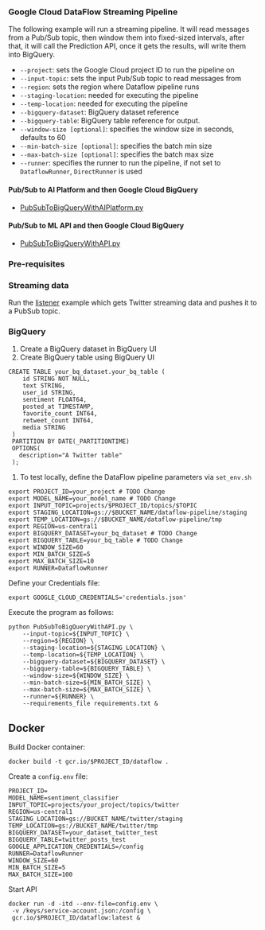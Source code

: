 ### Google Cloud DataFlow Streaming Pipeline

The following example will run a streaming pipeline. It will read 
messages from a Pub/Sub topic, then window them into fixed-sized intervals, 
after that, it will call the Prediction API, once it gets the results,
will write them into BigQuery.

+ `--project`: sets the Google Cloud project ID to run the pipeline on
+ `--input-topic`: sets the input Pub/Sub topic to read messages from
+ `--region`: sets the region where Dataflow pipeline runs
+ `--staging-location`:  needed for executing the pipeline
+ `--temp-location`: needed for executing the pipeline
+ `--bigquery-dataset`:  BigQuery dataset reference
+ `--bigquery-table`: BigQuery table reference for output.
+ `--window-size [optional]`: specifies the window size in seconds, defaults to 60
+ `--min-batch-size [optional]`: specifies the batch min size
+ `--max-batch-size [optional]`: specifies the batch max size
+ `--runner`: specifies the runner to run the pipeline, if not set to `DataflowRunner`, `DirectRunner` is used

#### Pub/Sub to AI Platform and then Google Cloud BigQuery

* [PubSubToBigQueryWithAIPlatform.py](PubSubToBigQueryWithAIPlatform.py)

#### Pub/Sub to ML API and then Google Cloud BigQuery

* [PubSubToBigQueryWithAPI.py](PubSubToBigQueryWithAPI.py)


### Pre-requisites

### Streaming data

Run the [listener](../listener) example which gets Twitter streaming data
and pushes it to a PubSub topic.

### BigQuery 

1. Create a BigQuery dataset in BigQuery UI
2. Create BigQuery table using BigQuery UI

```postgres-sql
CREATE TABLE your_bq_dataset.your_bq_table (
    id STRING NOT NULL,
    text STRING,
    user_id STRING,
    sentiment FLOAT64,
    posted_at TIMESTAMP,
    favorite_count INT64,
    retweet_count INT64,
    media STRING
 )
 PARTITION BY DATE(_PARTITIONTIME)
 OPTIONS(
   description="A Twitter table"
 );
```

1. To test locally, define the DataFlow pipeline parameters via
   `set_env.sh`
  
```shell script
export PROJECT_ID=your_project # TODO Change
export MODEL_NAME=your_model_name # TODO Change
export INPUT_TOPIC=projects/$PROJECT_ID/topics/$TOPIC
export STAGING_LOCATION=gs://$BUCKET_NAME/dataflow-pipeline/staging
export TEMP_LOCATION=gs://$BUCKET_NAME/dataflow-pipeline/tmp
export REGION=us-central1
export BIGQUERY_DATASET=your_bq_dataset # TODO Change
export BIGQUERY_TABLE=your_bq_table # TODO Change
export WINDOW_SIZE=60
export MIN_BATCH_SIZE=5
export MAX_BATCH_SIZE=10
export RUNNER=DataflowRunner
```

Define your Credentials file:
```
export GOOGLE_CLOUD_CREDENTIALS='credentials.json'
```
Execute the program as follows:

```shell script
python PubSubToBigQueryWithAPI.py \
    --input-topic=${INPUT_TOPIC} \
    --region=${REGION} \
    --staging-location=${STAGING_LOCATION} \
    --temp-location=${TEMP_LOCATION} \
    --bigquery-dataset=${BIGQUERY_DATASET} \
    --bigquery-table=${BIGQUERY_TABLE} \
    --window-size=${WINDOW_SIZE} \
    --min-batch-size=${MIN_BATCH_SIZE} \
    --max-batch-size=${MAX_BATCH_SIZE} \
    --runner=${RUNNER} \
    --requirements_file requirements.txt &
```

## Docker

Build Docker container:

```shell script
docker build -t gcr.io/$PROJECT_ID/dataflow .
```

Create a `config.env` file:

```shell script
PROJECT_ID=
MODEL_NAME=sentiment_classifier
INPUT_TOPIC=projects/your_project/topics/twitter
REGION=us-central1
STAGING_LOCATION=gs://BUCKET_NAME/twitter/staging
TEMP_LOCATION=gs://BUCKET_NAME/twitter/tmp
BIGQUERY_DATASET=your_dataset_twitter_test
BIGQUERY_TABLE=twitter_posts_test
GOOGLE_APPLICATION_CREDENTIALS=/config
RUNNER=DataflowRunner
WINDOW_SIZE=60
MIN_BATCH_SIZE=5
MAX_BATCH_SIZE=100

```

Start API

```shell script
docker run -d -itd --env-file=config.env \
 -v /keys/service-account.json:/config \
 gcr.io/$PROJECT_ID/dataflow:latest &
```
